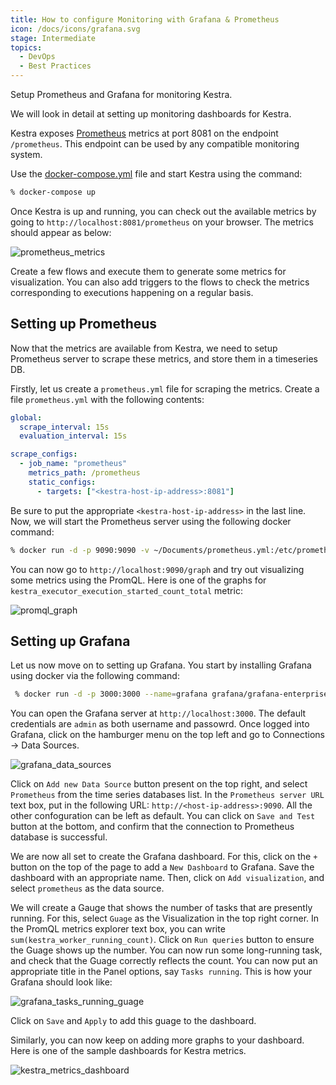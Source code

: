 ```yaml
---
title: How to configure Monitoring with Grafana & Prometheus
icon: /docs/icons/grafana.svg
stage: Intermediate
topics:
  - DevOps
  - Best Practices
---
```


Setup Prometheus and Grafana for monitoring Kestra.

We will look in detail at setting up monitoring dashboards for Kestra.

Kestra exposes [Prometheus](https://prometheus.io/) metrics at port 8081 on the endpoint `/prometheus`. This endpoint can be used by any compatible monitoring system.

Use the [docker-compose.yml](https://github.com/kestra-io/kestra/blob/develop/docker-compose.yml) file and start Kestra using the command: 

```sh
% docker-compose up
```

Once Kestra is up and running, you can check out the available metrics by going to `http://localhost:8081/prometheus` on your browser. The metrics should appear as below:

![prometheus_metrics](/docs/how-to-guides/setup-monitoring/prometheus_metrics.png)

Create a few flows and execute them to generate some metrics for visualization. You can also add triggers to the flows to check the metrics corresponding to executions happening on a regular basis.

## Setting up Prometheus

Now that the metrics are available from Kestra, we need to setup Prometheus server to scrape these metrics, and store them in a timeseries DB.

Firstly, let us create a `prometheus.yml` file for scraping the metrics. Create a file `prometheus.yml` with the following contents:

```yaml
global:
  scrape_interval: 15s
  evaluation_interval: 15s

scrape_configs:
  - job_name: "prometheus"
    metrics_path: /prometheus
    static_configs:
      - targets: ["<kestra-host-ip-address>:8081"]
```

Be sure to put the appropriate `<kestra-host-ip-address>` in the last line. Now, we will start the Prometheus server using the following docker command:

```sh
% docker run -d -p 9090:9090 -v ~/Documents/prometheus.yml:/etc/prometheus/prometheus.yml prom/prometheus
```

You can now go to `http://localhost:9090/graph` and try out visualizing some metrics using the PromQL. Here is one of the graphs for `kestra_executor_execution_started_count_total` metric:

![promql_graph](/docs/how-to-guides/setup-monitoring/promql_graph.png)

## Setting up Grafana

Let us now move on to setting up Grafana. You start by installing Grafana using docker via the following command:

```sh
 % docker run -d -p 3000:3000 --name=grafana grafana/grafana-enterprise
```

You can open the Grafana server at `http://localhost:3000`. The default credentials are `admin` as both username and passowrd. Once logged into Grafana, click on the hamburger menu on the top left and go to Connections -> Data Sources.

![grafana_data_sources](/docs/how-to-guides/setup-monitoring/grafana_data_sources.png)

Click on `Add new Data Source` button present on the top right, and select `Prometheus` from the time series databases list. In the `Prometheus server URL` text box, put in the following URL: `http://<host-ip-address>:9090`. All the other confoguration can be left as default. You can click on `Save and Test` button at the bottom, and confirm that the connection to Prometheus database is successful.

We are now all set to create the Grafana dashboard. For this, click on the `+` button on the top of the page to add a `New Dashboard` to Grafana. Save the dashboard with an appropriate name. Then, click on `Add visualization`, and select `prometheus` as the data source.

We will create a Gauge that shows the number of tasks that are presently running. For this, select `Guage` as the Visualization in the top right corner. In the PromQL metrics explorer text box, you can write `sum(kestra_worker_running_count)`. Click on `Run queries` button to ensure the Guage shows up the number. You can now run some long-running task, and check that the Guage correctly reflects the count. You can now put an appropriate title in the Panel options, say `Tasks running`. This is how your Grafana should look like:

![grafana_tasks_running_guage](/docs/how-to-guides/setup-monitoring/grafana_tasks_running_guage.png)

Click on `Save` and `Apply` to add this guage to the dashboard.

Similarly, you can now keep on adding more graphs to your dashboard. Here is one of the sample dashboards for Kestra metrics.

![kestra_metrics_dashboard](/docs/how-to-guides/setup-monitoring/kestra_metrics_dashboard.png)
